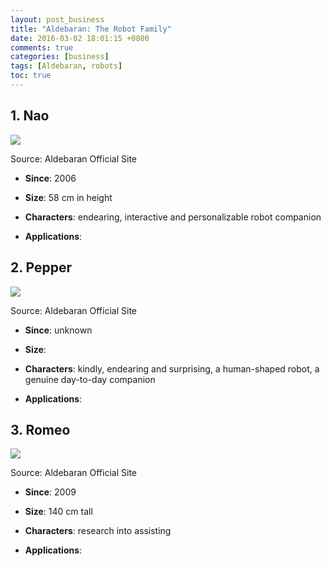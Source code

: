 ```yaml
---
layout: post_business
title: "Aldebaran: The Robot Family"
date: 2016-03-02 18:01:15 +0800
comments: true
categories: [business]
tags: [Aldebaran, robots]
toc: true
---
```


## 1. Nao

<img src="https://s-media-cache-ak0.pinimg.com/564x/b0/ce/60/b0ce605b5574cb758b54a3f7242cff95.jpg" />

Source: Aldebaran Official Site

- **Since**: 2006

- **Size**: 58 cm in height

- **Characters**: endearing, interactive and personalizable robot companion

- **Applications**:

## 2. Pepper

<img src="https://s-media-cache-ak0.pinimg.com/564x/ea/51/56/ea51564852201c8a3336cb7919eb6462.jpg" />

Source: Aldebaran Official Site

- **Since**: unknown

- **Size**:

- **Characters**: kindly, endearing and surprising, a human-shaped robot, a genuine day-to-day companion

- **Applications**:


## 3. Romeo

<img src="https://s-media-cache-ak0.pinimg.com/originals/8a/e8/40/8ae8402b9efaac71535e162e2a759921.png" />

Source: Aldebaran Official Site

- **Since**: 2009

- **Size**: 140 cm tall

- **Characters**: research into assisting

- **Applications**:
